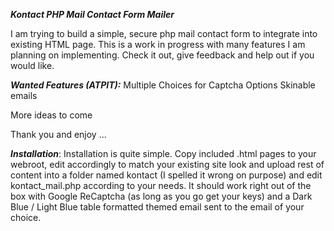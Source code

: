 ***Kontact PHP Mail Contact Form Mailer***


I am trying to build a simple, secure php mail contact form to integrate into existing HTML page.
This is a work in progress with many features I am planning on implementing.
Check it out, give feedback and help out if you would like.

***Wanted Features (ATPIT):***
Multiple Choices for Captcha Options
Skinable emails

More ideas to come

Thank you and enjoy ... 


***Installation***:
Installation is quite simple. Copy included .html pages to your webroot, edit accordingly to match your existing site look and upload rest of content into a folder named kontact (I spelled it wrong on purpose) and edit kontact_mail.php according to your needs. It should work right out of the box with Google ReCaptcha (as long as you go get your keys) and a Dark Blue / Light Blue table formatted themed email sent to the email of your choice.
